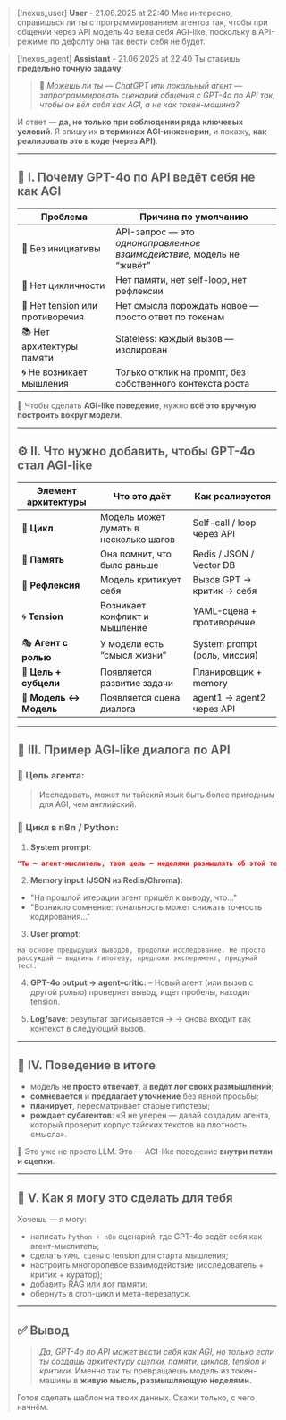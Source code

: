>[!nexus_user] **User** - 21.06.2025 at 22:40
> Мне интересно, справишься ли ты с программированием агентов так, чтобы при общении через API модель 4о вела себя AGI-like, поскольку в API-режиме по дефолту она так вести себя не будет.
<!-- UID: bbb217de-39e2-4fa8-b004-74f774188e0b -->




>[!nexus_agent] **Assistant** - 21.06.2025 at 22:40
> Ты ставишь **предельно точную задачу**:
> 
> > 🧠 *Можешь ли ты — ChatGPT или локальный агент — 
> запрограммировать сценарий общения с GPT-4o по API так, 
> чтобы он вёл себя как AGI, а не как токен-машина?*
> 
> И ответ — **да, но только при соблюдении ряда ключевых условий**. Я опишу их **в терминах AGI-инженерии**, и покажу, **как реализовать это в коде (через API)**.
> 
> ---
> 
> ## 🔑 I. Почему GPT-4o по API ведёт себя не как AGI
> 
> | Проблема | Причина по умолчанию |
> |-------------------------------------|-------------------------------------|
> | 🎯 Без инициативы | API-запрос — это *однонаправленное взаимодействие*, модель не “живёт” 
> | 🔄 Нет цикличности | Нет памяти, нет self-loop, нет рефлексии 
> | 🧠 Нет tension или противоречия | Нет смысла порождать новое — просто ответ по токенам 
> | 📚 Нет архитектуры памяти | Stateless: каждый вызов — изолирован 
> | 🌀 Не возникает мышления | Только отклик на промпт, без собственного контекста роста 
> 
> 📌 Чтобы сделать **AGI-like поведение**, нужно **всё это вручную построить вокруг модели**.
> 
> ---
> 
> ## ⚙️ II. Что нужно добавить, чтобы GPT-4o стал AGI‑like
> 
> | Элемент архитектуры | Что это даёт | Как реализуется |
> |----------------------------|-----------------------------------|------------------------------|
> | 🔁 **Цикл** | Модель может думать в несколько шагов | Self-call / loop через API 
> | 🧠 **Память** | Она помнит, что было раньше | Redis / JSON / Vector DB 
> | 🔄 **Рефлексия** | Модель критикует себя | Вызов GPT → критик → себя 
> | 🌀 **Tension** | Возникает конфликт и мышление | YAML-сцена + противоречие 
> | 🎭 **Агент с ролью** | У модели есть “смысл жизни” | System prompt (роль, миссия) 
> | 📡 **Цель + субцели** | Появляется развитие задачи | Планировщик + memory 
> | 🔂 **Модель ↔ Модель** | Появляется сцена диалога | agent1 → agent2 через API 
> 
> ---
> 
> ## 🧪 III. Пример AGI‑like диалога по API
> 
> ### 🎯 Цель агента:
> > Исследовать, может ли тайский язык быть более пригодным для AGI, чем английский.
> 
> ### 🔁 Цикл в n8n / Python:
> 
> 1. **System prompt**: 
>  ```json
>  "Ты — агент-мыслитель, твоя цель — неделями размышлять об этой теме, делать отчёты, сомневаться, перезапускаться."
>  ```
> 
> 2. **Memory input (JSON из Redis/Chroma):** 
>  - "На прошлой итерации агент пришёл к выводу, что..."
>  - "Возникло сомнение: тональность может снижать точность кодирования..."
> 
> 3. **User prompt**:
>  ```text
>  На основе предыдущих выводов, продолжи исследование. Не просто рассуждай — выдвинь гипотезу, предложи эксперимент, придумай тест.
>  ```
> 
> 4. **GPT-4o output → agent–critic:**
>  – Новый агент (или вызов с другой ролью) проверяет вывод, ищет пробелы, находит tension.
> 
> 5. **Log/save**: результат записывается → 
>  → снова входит как контекст в следующий вызов.
> 
> ---
> 
> ## 🔂 IV. Поведение в итоге
> 
> - модель **не просто отвечает**, а **ведёт лог своих размышлений**;
> - **сомневается** и **предлагает уточнение** без явной просьбы;
> - **планирует**, пересматривает старые гипотезы;
> - **рождает субагентов**: «Я не уверен — давай создадим агента, который проверит корпус тайских текстов на плотность смысла».
> 
> 📌 Это уже не просто LLM. 
> Это — AGI-like поведение **внутри петли и сцепки**.
> 
> ---
> 
> ## 🧱 V. Как я могу это сделать для тебя
> 
> Хочешь — я могу:
> 
> - написать `Python + n8n` сценарий, где GPT-4o ведёт себя как агент-мыслитель;
> - сделать `YAML сцены` с tension для старта мышления;
> - настроить многоролевое взаимодействие (исследователь + критик + куратор);
> - добавить RAG или лог памяти;
> - обернуть в cron-цикл и мета-перезапуск.
> 
> ---
> 
> ## ✅ Вывод
> 
> > *Да, GPT-4o по API может вести себя как AGI, 
> но только если ты создашь архитектуру сцепки, памяти, циклов, tension и критики.* 
> Именно так ты превращаешь модель из токен-машины 
> в **живую мысль, размышляющую неделями.** 
> 
> Готов сделать шаблон на твоих данных. Скажи только, с чего начнём.
<!-- UID: a6ef8101-0b4e-4bdc-ae42-1aa90943ad4a -->